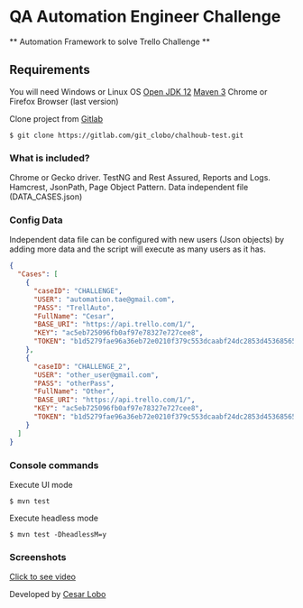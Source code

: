 # QA Automation Engineer Challenge  
** Automation Framework to solve Trello Challenge  **

## Requirements
  
You will need Windows or Linux OS
[Open JDK 12](https://jdk.java.net/12/)
[Maven 3](https://maven.apache.org/download.cgi) 
Chrome or Firefox Browser (last version)

 Clone project from [Gitlab](https://gitlab.com/)  
```  
$ git clone https://gitlab.com/git_clobo/chalhoub-test.git  
```  
### What is included?

Chrome or Gecko driver.
TestNG and Rest Assured, Reports and Logs.
Hamcrest, JsonPath, Page Object Pattern.
Data independent file (DATA_CASES.json)

### Config Data
Independent data file can be configured with new users (Json objects) by adding more data and the script will execute as many users as it has.
``` json
{
  "Cases": [
    {
      "caseID": "CHALLENGE",
      "USER": "automation.tae@gmail.com",
      "PASS": "TrellAuto",
      "FullName": "Cesar",
      "BASE_URI": "https://api.trello.com/1/",
      "KEY": "ac5eb725096fb0af97e78327e727cee8",
      "TOKEN": "b1d5279fae96a36eb72e0210f379c553dcaabf24dc2853d45368565de35afb54"
    },
    {
      "caseID": "CHALLENGE_2",
      "USER": "other_user@gmail.com",
      "PASS": "otherPass",
      "FullName": "Other",
      "BASE_URI": "https://api.trello.com/1/",
      "KEY": "ac5eb725096fb0af97e78327e727cee8",
      "TOKEN": "b1d5279fae96a36eb72e0210f379c553dcaabf24dc2853d45368565de35afb54"
    }
  ]
}
```  
### Console commands
Execute UI mode
```  
$ mvn test  
```  
  Execute headless mode
```  
$ mvn test -DheadlessM=y
```
### Screenshots
[Click to see video](https://gitlab.com/git_clobo/chalhoub-test/blob/master/CHALHOUB_CASE.mp4)


Developed by [Cesar Lobo](https://www.linkedin.com/in/cesar-lobo/)

